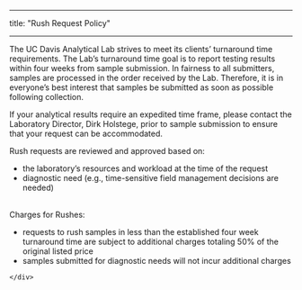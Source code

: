 ﻿---

title: "Rush Request Policy"

---
<div class="row">
    <div class="col-8 whiteblock">
      <p>The UC Davis Analytical Lab strives to meet its clients’ turnaround time requirements. The Lab’s turnaround time goal is to report testing results within four weeks from sample submission. In fairness to all submitters, samples are processed in the order received by the Lab. Therefore, it is in everyone’s best interest that samples be submitted as soon as possible following collection.</p>
<p>If your analytical results require an expedited time frame, please contact the Laboratory Director, Dirk Holstege, prior to sample submission to ensure that your request can be accommodated.</p>
<p>Rush requests are reviewed and approved based on:</p>
<ul>
<li>the laboratory’s resources and workload at the time of the request</li>
<li>diagnostic need (e.g., time-sensitive field management decisions are needed)</li>
</ul>
<p><br />Charges for Rushes:</p>
<ul>
<li>requests to rush samples in less than the established four week turnaround time are subject to additional charges totaling 50% of the original listed price</li>
<li>samples submitted for diagnostic needs will not incur additional charges</li>
</ul>
    </div>
    <div class="col-4 whiteblock">
    
    </div>
</div>
